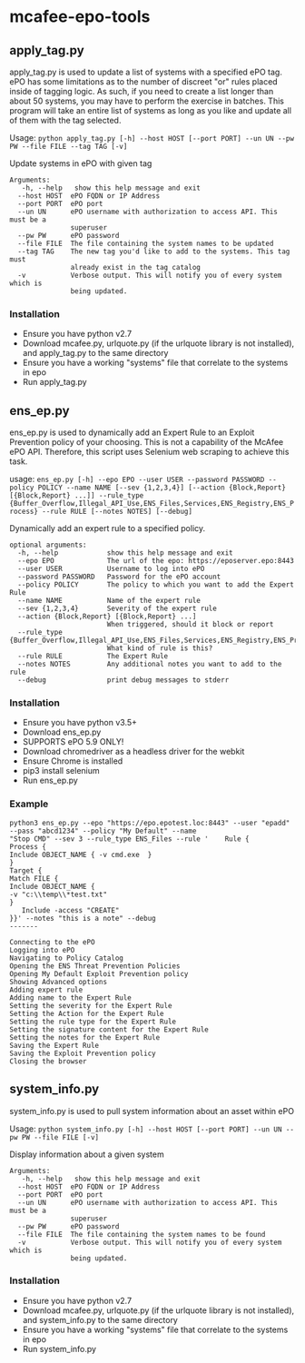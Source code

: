 # mcafee-epo-tools

## apply_tag.py
apply_tag.py is used to update a list of systems with a specified ePO tag. ePO has some limitations as
to the number of discreet "or" rules placed inside of tagging logic. As such, if you need to create a list longer
than about 50 systems, you may have to perform the exercise in batches. This program will take an entire list of
systems as long as you like and update all of them with the tag selected.

Usage: `python apply_tag.py [-h] --host HOST [--port PORT] --un UN --pw PW --file FILE
                    --tag TAG [-v]`

Update systems in ePO with given tag
```
Arguments:
   -h, --help   show this help message and exit
  --host HOST  ePO FQDN or IP Address
  --port PORT  ePO port
  --un UN      ePO username with authorization to access API. This must be a
               superuser
  --pw PW      ePO password
  --file FILE  The file containing the system names to be updated
  --tag TAG    The new tag you'd like to add to the systems. This tag must
               already exist in the tag catalog
  -v           Verbose output. This will notify you of every system which is
               being updated.
```               
### Installation
- Ensure you have python v2.7
- Download mcafee.py, urlquote.py (if the urlquote library is not installed), and apply_tag.py to the same directory
- Ensure you have a working "systems" file that correlate to the systems in epo
- Run apply_tag.py

## ens_ep.py
ens_ep.py is used to dynamically add an Expert Rule to an Exploit Prevention policy of your choosing. This is not a 
capability of the McAfee ePO API. Therefore, this script uses Selenium web scraping to achieve this task.

usage: `ens_ep.py [-h] --epo EPO --user USER --password PASSWORD --policy
                 POLICY --name NAME [--sev {1,2,3,4}]
                 [--action {Block,Report} [{Block,Report} ...]] --rule_type
                 {Buffer_Overflow,Illegal_API_Use,ENS_Files,Services,ENS_Registry,ENS_Process}
                 --rule RULE [--notes NOTES] [--debug]`

Dynamically add an expert rule to a specified policy.
```
optional arguments:
  -h, --help            show this help message and exit
  --epo EPO             The url of the epo: https://eposerver.epo:8443
  --user USER           Username to log into ePO
  --password PASSWORD   Password for the ePO account
  --policy POLICY       The policy to which you want to add the Expert Rule
  --name NAME           Name of the expert rule
  --sev {1,2,3,4}       Severity of the expert rule
  --action {Block,Report} [{Block,Report} ...]
                        When triggered, should it block or report
  --rule_type {Buffer_Overflow,Illegal_API_Use,ENS_Files,Services,ENS_Registry,ENS_Process}
                        What kind of rule is this?
  --rule RULE           The Expert Rule
  --notes NOTES         Any additional notes you want to add to the rule
  --debug               print debug messages to stderr
```
### Installation
- Ensure you have python v3.5+
- Download ens_ep.py
- SUPPORTS ePO 5.9 ONLY!
- Download chromedriver as a headless driver for the webkit
- Ensure Chrome is installed
- pip3 install selenium
- Run ens_ep.py

### Example
```
python3 ens_ep.py --epo "https://epo.epotest.loc:8443" --user "epadd" --pass "abcd1234" --policy "My Default" --name 
"Stop CMD" --sev 3 --rule_type ENS_Files --rule '    Rule {
Process {
Include OBJECT_NAME { -v cmd.exe  }
}
Target {
Match FILE {
Include OBJECT_NAME {
-v "c:\\temp\\*test.txt"
}
   Include -access "CREATE"
}}' --notes "this is a note" --debug
-------

Connecting to the ePO
Logging into ePO
Navigating to Policy Catalog
Opening the ENS Threat Prevention Policies
Opening My Default Exploit Prevention policy
Showing Advanced options
Adding expert rule
Adding name to the Expert Rule
Setting the severity for the Expert Rule
Setting the Action for the Expert Rule
Setting the rule type for the Expert Rule
Setting the signature content for the Expert Rule
Setting the notes for the Expert Rule
Saving the Expert Rule
Saving the Exploit Prevention policy
Closing the browser
```

## system_info.py
system_info.py is used to pull system information about an asset within ePO

Usage: `python system_info.py [-h] --host HOST [--port PORT] --un UN --pw PW --file FILE
                    [-v]`

Display information about a given system
```
Arguments:
   -h, --help   show this help message and exit
  --host HOST  ePO FQDN or IP Address
  --port PORT  ePO port
  --un UN      ePO username with authorization to access API. This must be a
               superuser
  --pw PW      ePO password
  --file FILE  The file containing the system names to be found
  -v           Verbose output. This will notify you of every system which is
               being updated.
```      
### Installation
- Ensure you have python v2.7
- Download mcafee.py, urlquote.py (if the urlquote library is not installed), and system_info.py to the same directory
- Ensure you have a working "systems" file that correlate to the systems in epo
- Run system_info.py